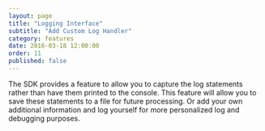 ```yaml
---
layout: page
title: "Logging Interface"
subtitle: "Add Custom Log Handler"
category: features
date: 2016-03-18 12:00:00
order: 11
published: false
---
```

The SDK provides a feature to allow you to capture the log statements rather than have them printed to the console.  This feature will allow you to save these statements to a file for future processing.  Or add your own additional information and log yourself for more personalized log and debugging purposes.

<script src="https://gist.github.com/sfmc-mobilepushsdk/97526a3e6a3c740ff117.js"></script>
